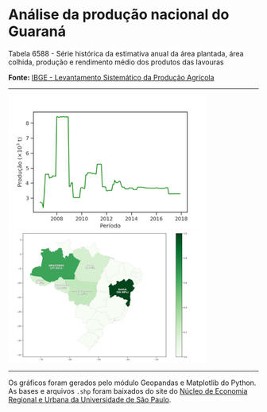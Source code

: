 # Análise da produção nacional do Guaraná

Tabela 6588 - Série histórica da estimativa anual da área plantada, área colhida, produção e rendimento médio dos produtos das lavouras

__Fonte:__ [IBGE - Levantamento Sistemático da Produção Agrícola](https://sidra.ibge.gov.br/tabela/6588#)

---

<img src="https://github.com/allexlima/analise_ibge_t6588/blob/master/geral.png?raw=true" width="400px"> <img src="https://github.com/allexlima/analise_ibge_t6588/blob/master/por_estado.png?raw=true" width="400px">

---

Os gráficos foram gerados pelo módulo Geopandas e Matplotlib do Python. As bases e arquivos `.shp` foram baixados do site do [Núcleo de Economia Regional e Urbana da Universidade de São Paulo](http://www.usp.br/nereus/?dados=brasil).
